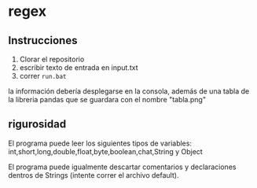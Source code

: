 # regex
## Instrucciones
1. Clorar el repositorio
2. escribir texto de entrada en input.txt
3. correr `run.bat`

la información debería desplegarse en la consola, además de una tabla de la libreria pandas que se guardara con el nombre "tabla.png"

## rigurosidad
El programa puede leer los siguientes tipos de variables: int,short,long,double,float,byte,boolean,chat,String y Object

El programa puede igualmente descartar comentarios y declaraciones dentros de Strings (intente correr el archivo default).


